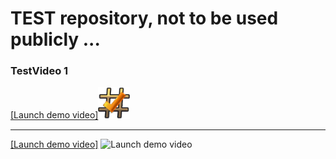 # TEST repository, not to be used publicly ...

### TestVideo 1


[[Launch demo video]<a target="_blank" rel="noreferrer"><img src="readme/hash.png" width="10%">](https://youtu.be/3ava4MVEu_I)

---

[[Launch demo video]<a target="_blank" rel="noreferrer">
    <img
      alt="Launch demo video"
      src=(https://youtu.be/3ava4MVEu_I)
      width="10%"
      onError={handleImgError}
    />
  </a>](https://youtu.be/3ava4MVEu_I)

